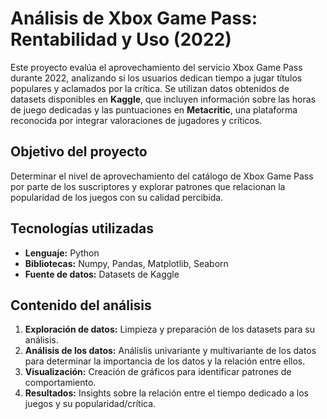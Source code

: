 # Análisis de Xbox Game Pass: Rentabilidad y Uso (2022)

Este proyecto evalúa el aprovechamiento del servicio Xbox Game Pass durante 2022, analizando si los usuarios dedican tiempo a jugar títulos populares y aclamados por la crítica. Se utilizan datos obtenidos de datasets disponibles en **Kaggle**, que incluyen información sobre las horas de juego dedicadas y las puntuaciones en **Metacritic**, una plataforma reconocida por integrar valoraciones de jugadores y críticos.  

## Objetivo del proyecto
Determinar el nivel de aprovechamiento del catálogo de Xbox Game Pass por parte de los suscriptores y explorar patrones que relacionan la popularidad de los juegos con su calidad percibida.  

## Tecnologías utilizadas
- **Lenguaje:** Python  
- **Bibliotecas:** Numpy, Pandas, Matplotlib, Seaborn  
- **Fuente de datos:** Datasets de Kaggle  

## Contenido del análisis
1. **Exploración de datos:** Limpieza y preparación de los datasets para su análisis.  
2. **Análisis de los datos:** Análislis univariante y multivariante de los datos para determinar la importancia  de  los datos y la relación entre ellos.
3. **Visualización:** Creación de gráficos para identificar patrones de comportamiento.  
4. **Resultados:** Insights sobre la relación entre el tiempo dedicado a los juegos y su popularidad/crítica.  
